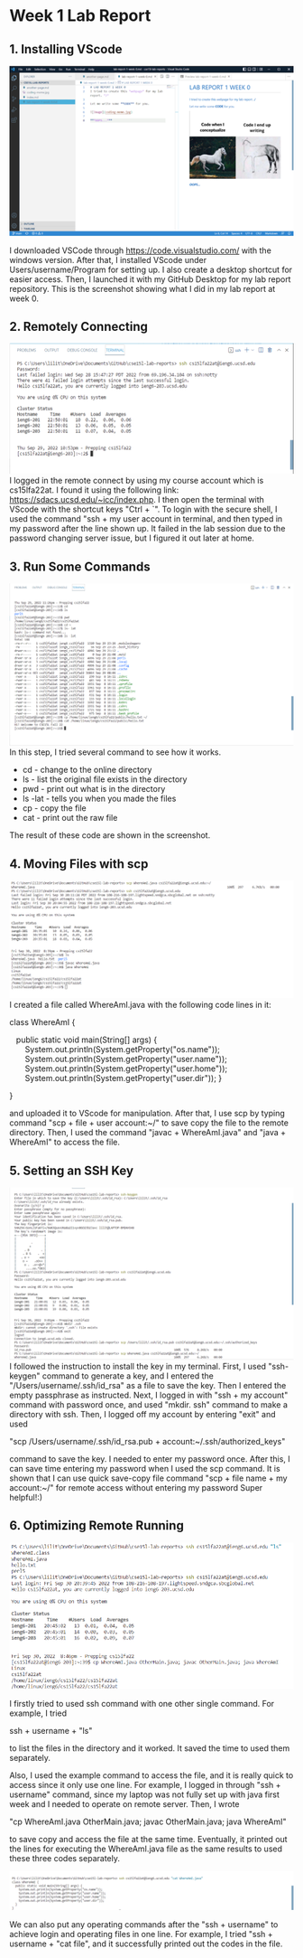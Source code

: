 # Week 1 Lab Report
## 1. Installing VScode
![Image](screenshot-w101.jpg)

I downloaded VSCode through https://code.visualstudio.com/ with the windows version. After that, I installed VScode under Users/username/Program for setting up. I also create a desktop shortcut for easier access. Then, I launched it with my GitHub Desktop for my lab report repository. This is the screenshot showing what I did in my lab report at week 0.

## 2. Remotely Connecting
![Image](screenshot-w102.jpg)
I logged in the remote connect by using my course account which is cs15lfa22at. I found it using the following link: https://sdacs.ucsd.edu/~icc/index.php. I then open the terminal with VScode with the shortcut keys "Ctrl + `". To login with the secure shell, I used the command "ssh + my user account in terminal, and then typed in my password after the line shown up. It failed in the lab session due to the password changing server issue, but I figured it out later at home.

## 3. Run Some Commands
![Image](screenshot-w103.jpg)
In this step, I tried several command to see how it works. 
* cd - change to the online directory
* ls - list the original file exists in the directory
* pwd - print out what is in the directory
* ls -lat - tells you when you made the files
* cp - copy the file
* cat - print out the raw file

The result of these code are shown in the screenshot.

## 4. Moving Files with scp
![Image](screenshot-w104.jpg)
I created a file called WhereAmI.java with the following code lines in it:

class WhereAmI {

&nbsp;&nbsp;&nbsp;public static void main(String[] args) {
&nbsp;&nbsp;&nbsp;&nbsp;&nbsp;&nbsp;&nbsp;System.out.println(System.getProperty("os.name"));
&nbsp;&nbsp;&nbsp;&nbsp;&nbsp;&nbsp;&nbsp;System.out.println(System.getProperty("user.name"));
&nbsp;&nbsp;&nbsp;&nbsp;&nbsp;&nbsp;&nbsp;System.out.println(System.getProperty("user.home"));
&nbsp;&nbsp;&nbsp;&nbsp;&nbsp;&nbsp;&nbsp;System.out.println(System.getProperty("user.dir"));
}

}

and uploaded it to VScode for manipulation. After that, I use scp by typing command "scp + file + user account:~/" to save copy the file to the remote directory. Then, I used the command "javac + WhereAmI.java" and "java + WhereAmI" to access the file.

## 5. Setting an SSH Key
![Image](screenshot-w105.jpg)
I followed the instruction to install the key in my terminal. First, I used "ssh-keygen" command to generate a key, and I entered the "/Users/username/.ssh/id_rsa" as a file to save the key. Then I entered the empty passphrase as instructed. Next, I logged in with "ssh + my account" command with password once, and used "mkdir. ssh" command to make a directory with ssh. Then, I logged off my account by entering "exit" and used 

"scp /Users/username/.ssh/id_rsa.pub  + account:~/.ssh/authorized_keys" 

command to save the key. I needed to enter my password once. After this, I can save time entering my password when I used the scp command. It is shown that I can use quick save-copy file command "scp + file name + my account:~/" for remote access without entering my password Super helpful!:)

## 6. Optimizing Remote Running
![Image](screenshot-w106.jpg)

I firstly tried to used ssh command with one other single command. For example, I tried

ssh + username + "ls"

to list the files in the directory and it worked. It saved the time to used them separately. 


Also, I used the example command to access the file, and it is really quick to access since it only use one line. For example, I logged in through "ssh + username" command, since my laptop was not fully set up with java first week and I needed to operate on remote server. Then, I wrote 

"cp WhereAmI.java OtherMain.java; javac OtherMain.java; java WhereAmI" 

to save copy and access the file at the same time. Eventually, it printed out the lines for executing the WhereAmI.java file as the same results to used these three codes separately. 

![image](screenshot-w107.jpg)

We can also put any operating commands after the "ssh + username" to achieve login and operating files in one line. For example, I tried "ssh + username + "cat file", and it successfully printed out the codes in the file. 